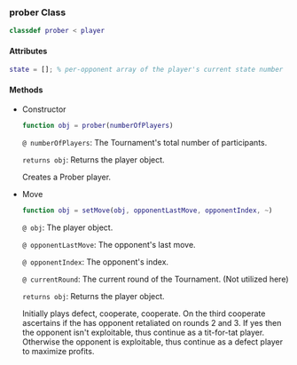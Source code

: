 ### prober Class
```matlab
classdef prober < player
```
#### Attributes
```matlab
state = []; % per-opponent array of the player's current state number
```
#### Methods
- Constructor
    ```matlab
    function obj = prober(numberOfPlayers)
    ```
    `@ numberOfPlayers`: The Tournament's total number of participants.

    `returns obj`: Returns the player object. 
    
    Creates a Prober player.

- Move
    ```matlab
    function obj = setMove(obj, opponentLastMove, opponentIndex, ~)
    ```
    `@ obj`: The player object.

    `@ opponentLastMove`: The opponent's last move.

    `@ opponentIndex`: The opponent's index.

    `@ currentRound`: The current round of the Tournament. (Not utilized here)
 
    `returns obj`: Returns the player object. 

    Initially plays defect, cooperate, cooperate. On the third cooperate ascertains if the has opponent retaliated on rounds 2 and 3. If yes then the opponent isn't exploitable, thus continue as a tit-for-tat player. Otherwise the opponent is exploitable, thus continue as a defect player to maximize profits.
